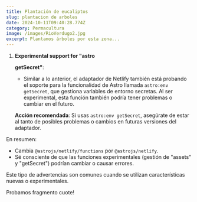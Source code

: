 ```yaml
---
title: Plantación de eucaliptos
slug: plantacion de arboles
date: 2024-10-11T09:40:28.774Z
category: Permacultura
image: /images/RioVerdugo2.jpg
excerpt: Plantamos árboles por esta zona...
---
```

<!--StartFragment-->

1. **Experimental support for "astro**

   **getSecret"**:

   * Similar a lo anterior, el adaptador de Netlify también está probando el soporte para la funcionalidad de Astro llamada `astro:env getSecret`, que gestiona variables de entorno secretas. Al ser experimental, esta función también podría tener problemas o cambiar en el futuro.

   **Acción recomendada**: Si usas `astro:env getSecret`, asegúrate de estar al tanto de posibles problemas o cambios en futuras versiones del adaptador.

En resumen:

* Cambia `@astrojs/netlify/functions` por `@astrojs/netlify`.
* Sé consciente de que las funciones experimentales (gestión de "assets" y "getSecret") podrían cambiar o causar errores.

Este tipo de advertencias son comunes cuando se utilizan características nuevas o experimentales.

<!--EndFragment-->

P﻿robamos fragmento cuote!